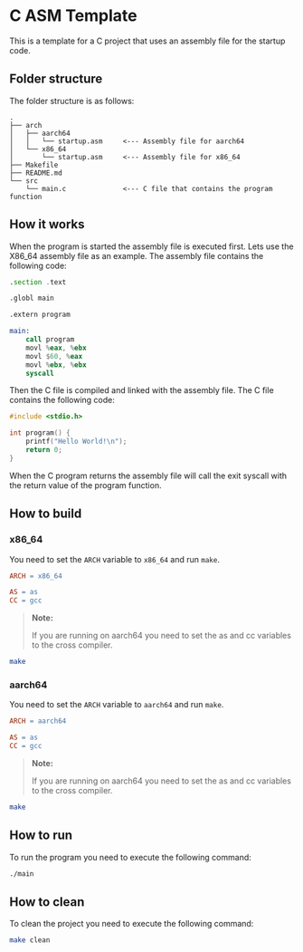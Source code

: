 # C ASM Template

This is a template for a C project that uses an assembly file for the startup code.

## Folder structure

The folder structure is as follows:

```
.
├── arch
│   ├── aarch64
│   │   └── startup.asm     <--- Assembly file for aarch64
│   └── x86_64
│       └── startup.asm     <--- Assembly file for x86_64    
├── Makefile
├── README.md
└── src
    └── main.c              <--- C file that contains the program function
```

## How it works

When the program is started the assembly file is executed first. Lets use the X86_64 assembly file as an example. The assembly file contains the following code:

```asm
.section .text

.globl main

.extern program

main:
    call program
    movl %eax, %ebx
    movl $60, %eax
    movl %ebx, %ebx
    syscall
```

Then the C file is compiled and linked with the assembly file. The C file contains the following code:

```c
#include <stdio.h>

int program() {
    printf("Hello World!\n");
    return 0;
}
```

When the C program returns the assembly file will call the exit syscall with the return value of the program function.

## How to build

### x86_64

You need to set the `ARCH` variable to `x86_64` and run `make`.

```makefile
ARCH = x86_64

AS = as
CC = gcc
```

> **Note:**
>
> If you are running on aarch64 you need to set the as and cc variables to the cross compiler.

```bash 
make
```


### aarch64

You need to set the `ARCH` variable to `aarch64` and run `make`.

```makefile
ARCH = aarch64

AS = as
CC = gcc
```

> **Note:**
>
> If you are running on aarch64 you need to set the as and cc variables to the cross compiler.

```bash
make
```

## How to run

To run the program you need to execute the following command:

```bash
./main
```

## How to clean

To clean the project you need to execute the following command:

```bash
make clean
```
